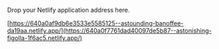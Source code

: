 Drop your Netlify application address here.

[https://640a0af9db6e3533e5585125--astounding-banoffee-da19aa.netlify.app/](https://640a0f7761dad40097de5b87--astonishing-figolla-1f6ac5.netlify.app/)
